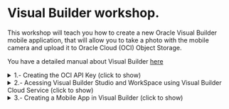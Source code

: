 # Visual Builder workshop.
This workshop will teach you how to create a new Oracle Visual Builder mobile application, that will allow you to take a photo with the mobile camera and upload it to Oracle Cloud (OCI) Object Storage.

You have a detailed manual about Visual Builder [here](https://docs.oracle.com/en/cloud/paas/app-builder-cloud/visual-builder-developer/index.html)

<details>
  <summary>1.- Creating the OCI API Key (click to show)</summary>

---
You will have to connect the Visual Builder app to OCI Object Storage Bucket to Store the mobile photos or image files in a bucket. You must create an OCI API Key to get access to the OCI Services via API REST. So let's create the API Key.
  
---
  
## Creating the API Key
First Sign in [OCI web console](https://cloud.oracle.com) with your credentials 
> Note: this credentials will be provided to you in the workshop by the trainers, or you can use youw own credentials if you have a trial or paid tenancy.

Write your tenancy name and click **Next** Button.

![](./images/oci-signin-01.png)

Then click Continue leaving the Identity Providers as *oracleidentitycloudservice*

![](./images/oci-signin-02.png)

Next write you *User Name* and *Password* and click in **Connect** Button to access to OCI web console.

![](./images/oci-signin-03.png)

![](./images/oci-signin-04.png)

Then click in the **Profile icon** at the top right of the console to access to the user **Settings**.

![](./images/oci-apikey-01.png)

Scroll down and click **API Keys** in the *Resources menu*

![](./images/oci-apikey-02.png)

Next click **Add API Key** button to add a new API Key.

![](./images/oci-apikey-03.png)

Select **Generate API Key Pair**. 
> Note: you could use your own public and private keys in pem format, but in this workshop and for academical purposes we'll use the auto generathed keys.

![](./images/oci-apikey-04.png)

Next you must to download the *Private* and *Public* Keys to your laptop/desktop.

![](./images/oci-apikey-05.png)

After that, you might have two **.pem** files one mark as public.

![](./images/oci-apikey-06.png)

Then click in **Add** button.

![](./images/oci-apikey-07.png)

Next window is the summary or **Configuration File Preview**. Click in the **copy** link to copy your OCI API credentials to a text file in you local computer as you will need them in future steps in the workshop. Then click **Close** Button to finish the process.

![](./images/oci-apikey-08.png)

You might have a new API key created and you should see the Fingerprint key in the OCI web console. 

![](./images/oci-apikey-09.png)

You can get the Config file that you copied before clicking in the *tree vertical* dots in the Fingerprint row and select **View Config File**.

![](./images/oci-apikey-10.png)
</details>
<details>
  <summary>2.- Acessing Visual Builder Studio and WorkSpace using Visual Builder Cloud Service (click to show)</summary>
  
---
  To develop your Visual Builder Application you must access to the workshop Visual Builder Studio instance. Visual Builder is not only used to develop Visual Builder applications, but it allows the development of any kind of modern application thanks to its multitude of integrated development tools, such as a GIT repository, CI/CD pipelines engine, artifact generation, container repository, agile tools, team building tools like wiki and snipples and more. If you want to know more please click [here](https://www.oracle.com/application-development/visual-builder-studio/)
 
---
  
## Acessing Visual Builder Studio and WorkSpace using Visual Builder Cloud Service
To get access to Visual Builder Studio (VBS) you have to Sign-in Oracle Cloud web console with your tenancy user credentials. Then Click in the *hamburguer icon* in the top left part of the web console and select **OCI Classic Services** then click in **Developer** to access to Visual Builder Studio instance.

![](./images/oci-vbs-01.png)
  
Next you have to click in the VBS instance **menu icon** and click in the **Access Service Instance**
  
![](./images/oci-vbs-02.png)  
 
Then in **Organization**, select the *Project* -> **Workshop-VBCS-Takephoto** that you will use for this workshop. 
  
![](./images/oci-vbs-03.png)
  
Select *Workspaces* in the left menu to get all the workspaces in the project. Then select the appropiate workspace asigned to you by the trainer. In this tutorial, you will see that the screenshots show *userXX*, but you will have to change XX with your user number.
> Note: if the trainer asign you the numbre 01 or user01, your workspace will be something like **workspace-user01**.
  
All trainees will use their own git repository tied to their own workspace.
  
![](./images/oci-vbs-04.png)
  
Wait a couple of second to access to your workspace. You should see the *Welcome to your Workspace* page.
  
![](./images/oci-vbs-05.png)
    
</details>
</details>
<details>
  <summary>3.- Creating a Mobile App in Visual Builder (click to show)</summary>
  
---
In this section you will create a mobile application with Visual Builder low coding programing. This application will have several components like an API REST connection to Oracle Cloud Object Storage bucket to storage your photos or files, a mobile layout with input fields and button to take the photo, a workflow triggered by the button event handler and more. At the end of the section you will can take a photo with your mobile phone and upload it to an OCI Object Stogare bucket.
 
---
  
## Creating a Mobile App in Visual Builder.
You can create web applications as well as mobile applications in Visual Builder. As a low coding programing platform you have a lot of preconfigured components to create an application for your business case. But you can use javascript (nodejs notation) if you want to have more control coding your application. The limit is your imagination!!.

<details>
  <summary>3.1 Creating the mobile layout (click to show)</summary>
  
### Creating the mobile layout.
Now you will create the mobile layout adding several components that you will use and combine in future sections to create the mobile application.
  
Click in the mobile left menu icon and then click **+ Mobile Application** button to create a mobile application.
  
![](./images/vbs-app-01.png)
  
In *General Information* you must to write a descriptive name for your mobile app, like **takephotoapp**. Then select none as mobile layout app, because in this workshop we won't create a navigation menu for the app as it has only one screen. Finally click **Next** button to continue.
  
![](./images/vbs-app-02.png)
  
Keep **Custom** layout selected (empty layout) and click **Create** button to create you mobile app.
  
![](./images/vbs-app-03.png)

Now you should have created the visual builder mobile application environtment/sandbox to continue creating your mobile app. You should see the *Page Designer* selected with a simple mobile layout in the Design window.
  
![](./images/vbs-app-04.png)
  
You can change the mobile appearance (iphone, google pixel, samsung or tablet), show or hide the bezel or change the mobiile size. In the tutorial we select Samsung Galaxy S20 layout, but you can select whatever you want (default layout is for iphone mobile phones).
  
![](./images/vbs-app-05.png)
  
Click in **Page Title** to select the *Mobile Page Template* properties. Then change the page title to a descriptive one like **Take a Photo to OCI App**
  
![](./images/vbs-app-06.png)
  
Select **Flex Container** layout to change it.
  
![](./images/vbs-app-07.png)
  
Change the *Display Settings* to **Grid** layout.
  
![](./images/vbs-app-08.png)
  
Scroll down in the Components menu to Layout and drag and drop **Form Layout** to the Design window.
  
![](./images/vbs-app-09.gif)
  
Scroll up or search an **Input Text** component and drag and drop to the Design window, inside the *Form Layout*.
  
![](./images/vbs-app-10.gif)
  
Now you will add other **Input Text** but you'll drop it in the Structure menu instead of drop it over the Design window. Drag and Drop over the Structure menu gives you more control when you are creating the mobile layout.
  
![](./images/vbs-app-11.gif)
  
Next you will add a **Horizontal Rule** from *Layout* components to the Design window.
  
![](./images/vbs-app-12.png)
  
Now you have to scroll down and add an **If** component from *Layout* menu to the Structure tree. 
> Note: This component will allow you to compose match rules to create different behaviours according to that rules. In this workshop you will use the **If** component to show or hide the *take photo button*, that you'll have to add to the Design window in next steps.
  
![](./images/vbs-app-13.gif)
  
Add other **If** component more to the *Structure tree*, but this time you have to add it inside (nested) the last *If* that you created before.
> Note: You have to create two nested if components, one for each **Input Text** added before.

![](./images/vbs-app-14.gif)
  
Next you have to add a **Grid Container** component from *Layout* menu, nested to the last *if* component in the *Structure* tree. Drag the **Grid Container** component and drop it inside the last **Bind If**.
> Note: The Grid Container (show as *Grid Row* in the Structure tree) will contain the next components that you have to crete and you'll use it to show or hide its content according to the match rules that you will create in the *If* components in future steps.
  
![](./images/vbs-app-15.png)
  
Now you have to add a **Camera** Component from *Commom* menu, nested to the Grid Row that you create in the last step.
> Note: The Camera component is made up of three components: a **File Picker** and a **Button** with an **Icon**. The File Picker component will have a special behaviour as the action that it will execute, will be triggered by the button instead of the own File Picker component.
  
![](./images/vbs-app-16.gif)
  
Next add other **Horizontal Rule** component from *Layout* components menu as a separator. You must drag the **Horizontal Rule** and drop inside the **Camera** component in the *Structure* tree.
  
![](./images/vbs-app-17.gif)
  
Last Layout component will be an **Image** one. Drag the **Image** component from the *Common* components menu and Drop inside the **Grid Row**. **Image** component should be at the same level as the **Camera** component.
  
![](./images/vbs-app-18.gif)

Now you should have a Structure tree similar to the next screenshot. You can move components in the Structure tree if your layout structure is different.
  
![](./images/vbs-app-19.png)
  
</details>
<details>
  <summary>3.2 Configuring the components created (click to show)</summary>
  
---
  
In this section you'll configure the components to improve the UI and user experience. For example you'll use the **If** components to show or hide the camera button and the image components.

---
  
## Configuring the components created.
Now that you have created the mobile app UI layout, you have to configure the different components. Let's configure the components!!

The photo name will be the join of the first Input Text field (User Name), the second Input Text field (Photo Name) and a random number that the phone use when you take a photo with the camera. The result should be something similar to 
```sh  
userXX-photoXX-0934750743058743095.jpg
```
  
Click in the first *Text Input* component to get access the **General** component fields. This component will be used to storage the user name that will take the photo. 
  
![](./images/vbs-app-config-01.png)
  
In the **Label Hint** write *User Name* and keep rest of the fields as default.
  
![](./images/vbs-app-config-02.png)

Repeat the same steps to put **Photo Name** in the second *Input Text* field. 

![](./images/vbs-app-config-03.png)

Now click in the *Camera* component and in the General tab deselect **Video** check, as you'll have to take photos only. 

![](./images/vbs-app-config-04.png)
  
Then click in the *Button* component inside the Camera one. Change the Text field deleting the **/Video** part. Then Select **Call to Action** in the Choming field and check *Full width* in Styling. 
  
|Field|Value|  
|-|-|
|Text|Take a Photo|
|Chroming|Call To Action|
|Styling| Full Width |
  
![](./images/vbs-app-config-05.png)

Click in the *Image* component and put in the **Width** field the first number of pixels located in the Viewport Resolution (for Samsung Galaxy S20 is **360** pixels).
  
![](./images/vbs-app-config-06.png)  
</details>
<details>
  <summary>3.3 Manage Component Visibility Using Conditions and Variables (click to show)</summary>

--- 
  
You can use a **bind-if** component to conditionally show or hide UI components in your visual application. Use **bind-if** to surround other components and set conditions to determine whether the components should be displayed on a page. In this lab you'll configure two **bind-if** components, one for each *Input Text* value. To manage the value of the **Input Text** components you'll have to create variables. These variables will be used in the events and actions to those events in future steps.
  
> Note: For academic reasons and to facilitate the creation of the mobile UI, the **bind-if** components were created before adding the components affected by them. To use an **bind-if** component to control when a component is displayed in a page after you added it: In **Design** mode, locate the component that you want to control dynamically. *Right-click* the component on the canvas or in the *Structure* view and select **Surround > If** in the popup menu. 
  
![](./images/vbs-app-surround-01.png)  
  
---
  
### Manage Component Visibility Using Conditions and Variables
Before the **Bind-If** configuration, you'll have to create several variables to store the *Input Text* value. Let's create the variables and then you'll can create the rules to control de visibility of the components.
  
Click **Variables** in the main-start tab to get access to the variables configuration window. You shouldn't have any variable created yet. Click **+ Variable** to create the first variable for you main-start page.
  
![](./images/vbs-app-visibility-01.png)  
  
Write a variable name like **userName** in the *ID* field and keep **String** as variable *Type*. Then Click **Create & New** to save and create the second variable.
  
![](./images/vbs-app-visibility-02.png)
  
Repeat the last step and write a variable name like **photoName** in the *ID* field and keep **String** as variable *Type*. This time click in **Create** button as you don't have to create other variable right now.
  
![](./images/vbs-app-visibility-03.png)
  
Now you have to link this two variables with each **Input Text** components. Click in **Page Designer** again to return to the Design window and Select the *User Name* **Input Text** but **Data** tab properties instead of General one.
  
![](./images/vbs-app-visibility-04.png)
  
Then hover the mouse in the Value field and click **fx** (Expression Editor) icon.
  
![](./images/vbs-app-visibility-05.png)
  
The Expression Editor window should appear. Then Drag **userName** variable and Drop in the first line. Click **Save** button to finish the linking process.
  
![](./images/vbs-app-visibility-06.gif)
  
Repeat the last step with the **Photo Name** component.
  
![](./images/vbs-app-visibility-07.gif)
  
Now you have linked the variables with the components values and you will can use them in several parts of your mobile application. For example you will use them in the next steps to modify the visibility of the Camera and Image components.
  
To modify the visibility you have to use the **Bind-If** components. Click in the **Structure** tree and select the first *Bind-If*. As you can see in the *Properties*, there is a Test field with **[[true]]** value. This value means that the if value is always *true*. Let's change the value to modify the visibility dinamically. Then click in the **fx** icon to open the Expression Editor window.
  
![](./images/vbs-app-visibility-08.png)
  
In the Expresion Editor, you could drag and drop any value in the left tree, you must to delete the *true* value before drag and drop the variable:
```
  $variables.userName
```
Then click **Save** Button.
  
![](./images/vbs-app-visibility-09.gif)
  
Now in the **Test** field, you should see a value of
```
  [[ $variables.userName ]]
```
And the **Grid Row** component and its children should be hidden as the *User Name* value is empty and the condition value is equivalent to *False* value.
  
![](./images/vbs-app-visibility-10.png)
  
For simple conditional expresions you can create them with **[[]]** directly in the Test field without using the Expression Editor window. To test it you can create the condition for the *Photo Name* **Input Text** component in the second **Bind-If**. Click in the second **Bind-If** component in the *Structure* tree.
  
![](./images/vbs-app-visibility-11.png)  
  
Replace the **[[true]]** value directly with
```
  [[ $variables.photoName ]]
```

![](./images/vbs-app-visibility-12.png)  
  
As you have noticed, you could create only one **Bind-If** component surrounding the *Grid Row* and write a condition similar to:
```
  [[ $variables.userName && $variables.photoName ]]
```
But again, for academical reasons we create two **bind-if** to show you the different ways to use the Expresion Editor and the Test Field directly.
You will notice too that the **Bind-if** components have a **Temporary Override** value that let you test the visibility, changing a temporary value of true or false directly overriding the condition value.
  
![](./images/vbs-app-visibility-13.png)  
  
If you change the Temporary Override Value to **True** in both **Bind-If** components, you can see how the surrounded **Grid Row** and its children (in the structure tree) will be shown in the Design window. After testing it, please you don't forget to switch the Temporary Override to **Off** value to avoid issues. Anyway you will be advice with a orange sign that you **Bind-If** components are overridden.
  
![](./images/vbs-app-visibility-14.gif)  
  
</details>  
<details>
  <summary>3.4 Creating the API REST Service Connector (click to show)</summary>

--- 
    
---
  
### Creating the API REST Service Connector
  </details>
<details>
  <summary>3.5 Component Events & Actions (click to show)</summary>

--- 
    
---
  
### Component Events & Actions
  </details>
</details>
